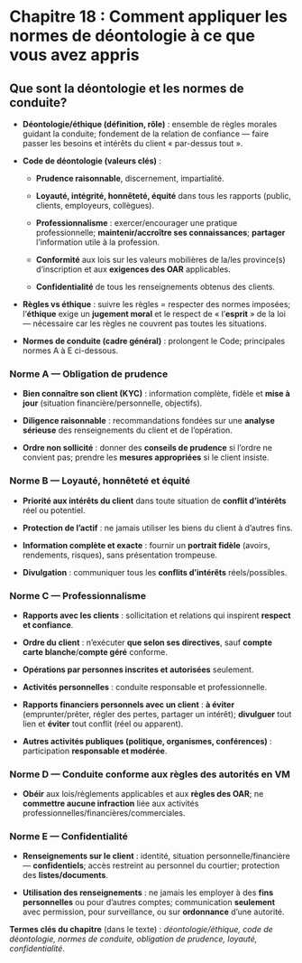 # Chapitre 18 : Comment appliquer les normes de déontologie à ce que vous avez appris

## Que sont la déontologie et les normes de conduite?

- **Déontologie/éthique (définition, rôle)** : ensemble de règles morales guidant la conduite; fondement de la relation de confiance — faire passer les besoins et intérêts du client « par-dessus tout ».  

- **Code de déontologie (valeurs clés)** :  
  - **Prudence raisonnable**, discernement, impartialité.  

  - **Loyauté, intégrité, honnêteté, équité** dans tous les rapports (public, clients, employeurs, collègues).  

  - **Professionnalisme** : exercer/encourager une pratique professionnelle; **maintenir/accroître ses connaissances**; **partager** l’information utile à la profession.  

  - **Conformité** aux lois sur les valeurs mobilières de la/les province(s) d’inscription et aux **exigences des OAR** applicables.  

  - **Confidentialité** de tous les renseignements obtenus des clients.  

- **Règles vs éthique** : suivre les règles = respecter des normes imposées; l’**éthique** exige un **jugement moral** et le respect de « l’**esprit** » de la loi — nécessaire car les règles ne couvrent pas toutes les situations.  

- **Normes de conduite (cadre général)** : prolongent le Code; principales normes A à E ci-dessous.  

### **Norme A — Obligation de prudence**

- **Bien connaître son client (KYC)** : information complète, fidèle et **mise à jour** (situation financière/personnelle, objectifs).  

- **Diligence raisonnable** : recommandations fondées sur une **analyse sérieuse** des renseignements du client et de l’opération.  

- **Ordre non sollicité** : donner des **conseils de prudence** si l’ordre ne convient pas; prendre les **mesures appropriées** si le client insiste.  

### **Norme B — Loyauté, honnêteté et équité**

- **Priorité aux intérêts du client** dans toute situation de **conflit d’intérêts** réel ou potentiel.  

- **Protection de l’actif** : ne jamais utiliser les biens du client à d’autres fins.  

- **Information complète et exacte** : fournir un **portrait fidèle** (avoirs, rendements, risques), sans présentation trompeuse.  

- **Divulgation** : communiquer tous les **conflits d’intérêts** réels/possibles.  

### **Norme C — Professionnalisme**

- **Rapports avec les clients** : sollicitation et relations qui inspirent **respect et confiance**.  

- **Ordre du client** : n’exécuter **que selon ses directives**, sauf **compte carte blanche**/**compte géré** conforme.  

- **Opérations par personnes inscrites et autorisées** seulement.  

- **Activités personnelles** : conduite responsable et professionnelle.  

- **Rapports financiers personnels avec un client** : **à éviter** (emprunter/prêter, régler des pertes, partager un intérêt); **divulguer** tout lien et **éviter** tout conflit (réel ou apparent).  

- **Autres activités publiques (politique, organismes, conférences)** : participation **responsable et modérée**.  

### **Norme D — Conduite conforme aux règles des autorités en VM**

- **Obéir** aux lois/règlements applicables et aux **règles des OAR**; ne **commettre aucune infraction** liée aux activités professionnelles/financières/commerciales.  

### **Norme E — Confidentialité**

- **Renseignements sur le client** : identité, situation personnelle/financière — **confidentiels**; accès restreint au personnel du courtier; protection des **listes/documents**.  

- **Utilisation des renseignements** : ne jamais les employer à des **fins personnelles** ou pour d’autres comptes; communication **seulement** avec permission, pour surveillance, ou sur **ordonnance** d’une autorité.  

**Termes clés du chapitre** (dans le texte) : _déontologie/éthique, code de déontologie, normes de conduite, obligation de prudence, loyauté, confidentialité_.